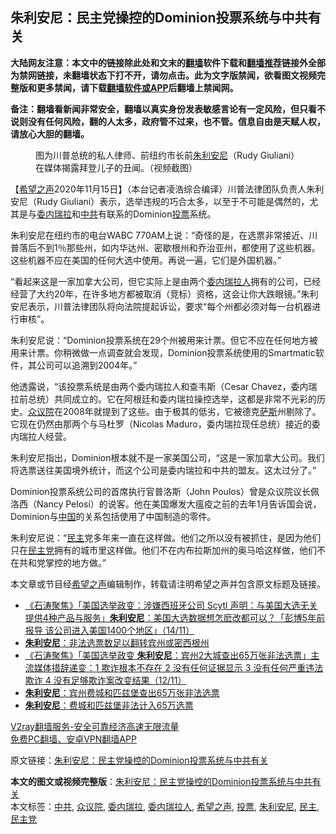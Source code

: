  <h2>朱利安尼：民主党操控的Dominion投票系统与中共有关</h2> <p class="notice"><b>大陆网友注意：本文中的链接除此处和文末的<a href="https://github.com/bannedbook/fanqiang" >翻墙</a>软件下载和<a href="https://github.com/killgcd/justmysocks/blob/master/README.md">翻墙推荐</a>链接外全部为禁网链接，未翻墙状态下打不开，请勿点击。此为文字版禁闻，欲看图文视频完整版和更多禁闻，请下载<a href="https://github.com/bannedbook/fanqiang">翻墙软件或APP</a>后翻墙上禁闻网。</p><p>备注：翻墙看新闻非常安全，翻墙以真实身份发表敏感言论有一定风险，但只看不说则没有任何风险，翻的人太多，政府管不过来，也不管。信息自由是天赋人权，请放心大胆的翻墙。</b></p>  <div class="entry"> <figure><figcaption>图为川普总统的私人律师、前纽约市长前<a href="https://www.bannedbook.org/bnews/tag/%e6%9c%b1%e5%88%a9%e5%ae%89%e5%b0%bc/" class="st_tag internal_tag" rel="tag" title="标签 朱利安尼 下的日志">朱利安尼</a>（Rudy Giuliani）在媒体揭露拜登儿子的丑闻。（视频截图）</figcaption></figure> <p>【<span class='wp_keywordlink_affiliate'><a href="https://www.soundofhope.org" title="希望之声" target="_blank">希望之声</a></span>2020年11月15日】（本台记者凌浩综合编译）川普法律团队负责人朱利安尼（Rudy Giuliani）表示，选举违规的巧合太多，以至于不可能是偶然的，尤其是与<a href="https://www.bannedbook.org/bnews/tag/%e5%a7%94%e5%86%85%e7%91%9e%e6%8b%89/" class="st_tag internal_tag" rel="tag" title="标签 委内瑞拉 下的日志">委内瑞拉</a>和<a href="https://www.bannedbook.org/bnews/tag/%e4%b8%ad%e5%85%b1/" class="st_tag internal_tag" rel="tag" title="标签 中共 下的日志">中共</a>有联系的Dominion<a href="https://www.bannedbook.org/bnews/tag/%E6%8A%95%E7%A5%A8/" class="st_tag internal_tag" rel="tag" title="标签 投票 下的日志">投票</a>系统。</p> <p>朱利安尼在纽约市的电台WABC 770AM上说：“奇怪的是，在选票非常接近、川普落后不到1％那些州，如内华达州、密歇根州和乔治亚州，都使用了这些机器。这些机器不应在美国的任何大选中使用。再说一遍，它们是外国机器。”</p> <p>“看起来这是一家加拿大公司，但它实际上是由两个<a href="https://www.bannedbook.org/bnews/tag/%E5%A7%94%E5%86%85%E7%91%9E%E6%8B%89%E4%BA%BA/" class="st_tag internal_tag" rel="tag" title="标签 委内瑞拉人 下的日志">委内瑞拉人</a>拥有的公司，已经经营了大约20年，在许多地方都被取消（竞标）资格，这会让你大跌眼镜。”朱利安尼表示，川普法律团队将向法院提起诉讼，要求“每个州都必须对每一台机器进行审核”。</p>  <p>朱利安尼说：“Dominion投票系统在29个州被用来计票。但它不应在任何地方被用来计票。你稍微做一点调查就会发现，Dominion投票系统使用的Smartmatic软件，其公司可以追溯到2004年。”</p> <p>他透露说，“该投票系统是由两个委内瑞拉人和查韦斯（Cesar Chavez，委内瑞拉前总统）共同成立的。它在阿根廷和委内瑞拉操控选举，这都是非常不光彩的历史。<a href="https://www.bannedbook.org/bnews/tag/%E4%BC%97%E8%AE%AE%E9%99%A2/" class="st_tag internal_tag" rel="tag" title="标签 众议院 下的日志">众议院</a>在2008年就提到了这些。由于极其的低劣，它被德克<span class='wp_keywordlink'><a href="https://www.bannedbook.org/forum5/topic42.html" title="萨斯、诚信与自救" target="_blank">萨斯</a></span>州剔除了。它现在仍然由那两个与马杜罗（Nicolas Maduro，委内瑞拉现任总统）接近的委内瑞拉人经营。</p> <p>朱利安尼指出，Dominion根本就不是一家美国公司，“这是一家加拿大公司。我们将选票送往美国境外统计，而这个公司是委内瑞拉和中共的盟友。这太过分了。”</p>  <p>Dominion投票系统公司的首席执行官普洛斯（John Poulos）曾是众议院议长佩洛西（Nancy Pelosi）的说客。他在美国爆发大瘟疫之前的去年1月告诉国会说，Dominion与<span class='wp_keywordlink_affiliate'><a href="https://www.bannedbook.org/" title="中国" target="_blank">中国</a></span>的关系包括使用了中国制造的零件。</p> <p>朱利安尼说：“<a href="https://www.bannedbook.org/bnews/tag/%e6%b0%91%e4%b8%bb/" class="st_tag internal_tag" rel="tag" title="标签 民主 下的日志">民主</a>党多年来一直在这样做。他们之所以没有被抓住，是因为他们只在<a href="https://www.bannedbook.org/bnews/tag/%e6%b0%91%e4%b8%bb%e5%85%9a/" class="st_tag internal_tag" rel="tag" title="标签 民主党 下的日志">民主党</a>拥有的城市里这样做。他们不在内布拉斯加州的奥马哈这样做，他们不在共和党掌控的地方做。”</p> <p>本文章或节目经<a href="https://www.bannedbook.org/bnews/tag/%e5%b8%8c%e6%9c%9b%e4%b9%8b%e5%a3%b0/" class="st_tag internal_tag" rel="tag" title="标签 希望之声 下的日志">希望之声</a>编辑制作，转载请注明希望之声并包含原文标题及链接。</p>  <ul class='op-related-articles' title='相关阅读'> <li><a href='https://www.bannedbook.org/bnews/bannedvideo/20201115/1431201.html' target='_blank'>《石涛聚焦》「美国选举政变：涉嫌西班牙公司 Scytl 声明：与美国大选无关 提供4种产品与服务」<b>朱利安尼</b>：美国大选数据想怎麽改都可以？「彭博5年前报导 该公司进入美国1400个地区」（14/11）</a></li> <li><a href='https://www.bannedbook.org/bnews/bannedvideo/20201114/1430773.html' target='_blank'><b>朱利安尼</b>：非法选票数足以翻转宾州或密西根州</a></li> <li><a href='https://www.bannedbook.org/bnews/bannedvideo/20201113/1430423.html' target='_blank'>《石涛聚焦》「美国选举政变 <b>朱利安尼</b>：宾州2大城查出65万张非法选票」主流媒体措辞递变：1 欺诈根本不存在 2 没有任何证据显示 3 没有任何严重违法欺诈 4 没有足够欺诈案改变结果（12/11）</a></li> <li><a href='https://www.bannedbook.org/bnews/comments/20201113/1430323.html' target='_blank'><b>朱利安尼</b>：宾州费城和匹兹堡查出65万张非法选票</a></li> <li><a href='https://www.bannedbook.org/bnews/cnnews/20201113/1430203.html' target='_blank'><b>朱利安尼</b>：费城和匹兹堡非法计入65万选票</a></li> </ul> <p class="texttj"> <a href="https://www.bannedbook.org/forum23/topic22702.html" target="_blank">V2ray翻墙服务-安全可靠经济高速无限流量</a><br/> <a href="https://github.com/bannedbook/fanqiang/wiki/%E7%A6%81%E9%97%BB%E7%BD%91%E5%AE%89%E5%8D%93%E7%BF%BB%E5%A2%99%E6%96%B0%E9%97%BBAPP" target="_blank">免费PC翻墙、安卓VPN翻墙APP</a></p><p>原文链接：<a class="src_link"  href="https://www.soundofhope.org/post/443266" target="_blank">朱利安尼：民主党操控的Dominion投票系统与中共有关</a></p><a name='sharetosocial'></a>       <div><b>本文的图文或视频完整版</b>：<a href='https://www.bannedbook.org/bnews/comments/20201116/1431729.html'>朱利安尼：民主党操控的Dominion投票系统与中共有关</a></div>  </div><!--END ENTRY--> <div class="postfooter"> <div>本文标签：<a href="https://www.bannedbook.org/bnews/tag/%e4%b8%ad%e5%85%b1/" rel="tag">中共</a>, <a href="https://www.bannedbook.org/bnews/tag/%E4%BC%97%E8%AE%AE%E9%99%A2/" rel="tag">众议院</a>, <a href="https://www.bannedbook.org/bnews/tag/%e5%a7%94%e5%86%85%e7%91%9e%e6%8b%89/" rel="tag">委内瑞拉</a>, <a href="https://www.bannedbook.org/bnews/tag/%E5%A7%94%E5%86%85%E7%91%9E%E6%8B%89%E4%BA%BA/" rel="tag">委内瑞拉人</a>, <a href="https://www.bannedbook.org/bnews/tag/%e5%b8%8c%e6%9c%9b%e4%b9%8b%e5%a3%b0/" rel="tag">希望之声</a>, <a href="https://www.bannedbook.org/bnews/tag/%E6%8A%95%E7%A5%A8/" rel="tag">投票</a>, <a href="https://www.bannedbook.org/bnews/tag/%e6%9c%b1%e5%88%a9%e5%ae%89%e5%b0%bc/" rel="tag">朱利安尼</a>, <a href="https://www.bannedbook.org/bnews/tag/%e6%b0%91%e4%b8%bb/" rel="tag">民主</a>, <a href="https://www.bannedbook.org/bnews/tag/%e6%b0%91%e4%b8%bb%e5%85%9a/" rel="tag">民主党</a></div>  </div><!--END POSTFOOTER--> 